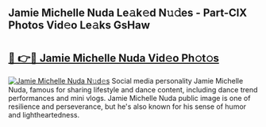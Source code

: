 ## Jamie Michelle Nuda Le𝚊k𝚎d N𝚞𝚍es - Part-ClX Photos Vid𝚎o Le𝚊ks GsHaw

# <h2><a href="http://fbezly.evod.top/?m=Jamie+Michelle+Nuda">🔗 👉🔴 Jamie Michelle Nuda Vid𝚎o Ph𝚘t𝚘s</a></h2>

[![Jamie Michelle Nuda N𝚞d𝚎s](https://i.imgur.com/8V9OHl7.gif)](http://fbezly.evod.top/?m=Jamie+Michelle+Nuda)
Social media personality Jamie Michelle Nuda, famous for sharing lifestyle and dance content, including dance trend performances and mini vlogs. Jamie Michelle Nuda public image is one of resilience and perseverance, but he's also known for his sense of humor and lightheartedness. 
